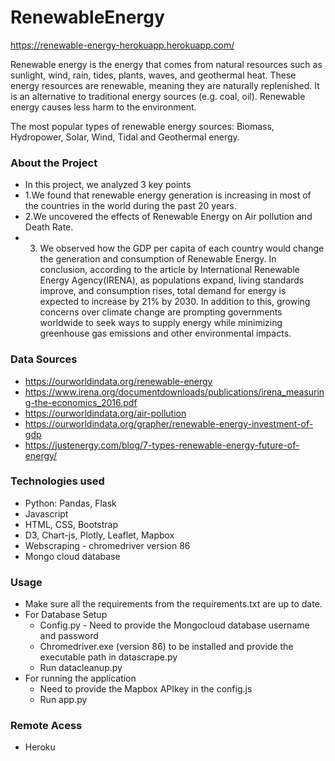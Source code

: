 
# RenewableEnergy
<!-- https://renewable-energy-heroku.herokuapp.com/ -->
https://renewable-energy-herokuapp.herokuapp.com/

<p>Renewable energy is the energy that comes from natural resources such as sunlight, wind, rain, tides, plants, waves, and geothermal heat. These energy resources are renewable, meaning they are naturally replenished. It is an alternative to traditional energy sources (e.g. coal, oil). Renewable energy causes less harm to the environment.</p>
<p>The most popular types of renewable energy sources: Biomass, Hydropower, Solar, Wind, Tidal and Geothermal energy.</p>

### About the Project
* In this project, we analyzed 3 key points
* 1.We found that renewable energy generation is increasing in most of the countries in the world during the past 20 years.
* 2.We uncovered the effects of Renewable Energy on Air pollution and Death Rate.
* 3. We observed how the GDP per capita of each country would change the generation and consumption of Renewable Energy.
In conclusion, according to the article by International Renewable Energy Agency(IRENA), as populations expand, living standards improve, and consumption rises, total demand for energy is expected to increase by 21% by 2030. In addition to this, growing concerns over climate change are prompting governments worldwide to seek ways to supply energy while minimizing greenhouse gas emissions and other environmental impacts.

### Data Sources
* https://ourworldindata.org/renewable-energy
* https://www.irena.org/documentdownloads/publications/irena_measuring-the-economics_2016.pdf
* https://ourworldindata.org/air-pollution
* https://ourworldindata.org/grapher/renewable-energy-investment-of-gdp
* https://justenergy.com/blog/7-types-renewable-energy-future-of-energy/

### Technologies used
* Python: Pandas, Flask
* Javascript 
* HTML, CSS, Bootstrap
* D3, Chart-js, Plotly, Leaflet, Mapbox
* Webscraping - chromedriver version 86
* Mongo cloud database

### Usage
* Make sure all the requirements from the requirements.txt are up to date.
* For Database Setup 
    - Config.py - Need to provide the Mongocloud database username and password
    - Chromedriver.exe (version 86) to be installed and provide the executable path in datascrape.py
    - Run datacleanup.py
* For running the application
    - Need to provide the Mapbox APIkey in the config.js
    - Run app.py

### Remote Acess
* Heroku
